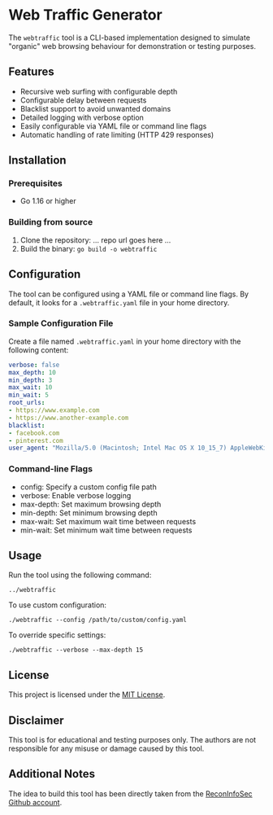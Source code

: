 # Web Traffic Generator

The `webtraffic` tool is a CLI-based implementation designed to simulate "organic" web browsing behaviour for demonstration or testing purposes.

## Features

- Recursive web surfing with configurable depth
- Configurable delay between requests
- Blacklist support to avoid unwanted domains
- Detailed logging with verbose option
- Easily configurable via YAML file or command line flags
- Automatic handling of rate limiting (HTTP 429 responses)

## Installation

### Prerequisites

- Go 1.16 or higher

### Building from source

1. Clone the repository: ... repo url goes here ...
2. Build the binary: `go build -o webtraffic`

## Configuration

The tool can be configured using a YAML file or command line flags. 
By default, it looks for a `.webtraffic.yaml` file in your home directory.

### Sample Configuration File

Create a file named `.webtraffic.yaml` in your home directory with the following content:

```yaml
verbose: false
max_depth: 10
min_depth: 3
max_wait: 10
min_wait: 5
root_urls:
- https://www.example.com
- https://www.another-example.com
blacklist:
- facebook.com
- pinterest.com
user_agent: "Mozilla/5.0 (Macintosh; Intel Mac OS X 10_15_7) AppleWebKit/537.36 (KHTML, like Gecko) Chrome/91.0.4472.114 Safari/537.36"
```

### Command-line Flags

- config: Specify a custom config file path
- verbose: Enable verbose logging
- max-depth: Set maximum browsing depth
- min-depth: Set minimum browsing depth
- max-wait: Set maximum wait time between requests
- min-wait: Set minimum wait time between requests

## Usage

Run the tool using the following command:

```ignorelang
../webtraffic
```

To use custom configuration:

```ignorelang
./webtraffic --config /path/to/custom/config.yaml
```

To override specific settings:

```ignorelang
./webtraffic --verbose --max-depth 15
```

## License

This project is licensed under the [MIT License](https://opensource.org/license/mit).

## Disclaimer

This tool is for educational and testing purposes only.
The authors are not responsible for any misuse or damage caused by this tool.

## Additional Notes
The idea to build this tool has been directly taken from the [ReconInfoSec Github account](https://github.com/ReconInfoSec/web-traffic-generator).
